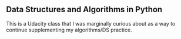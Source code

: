 ## Data Structures and Algorithms in Python
This is a Udacity class that I was marginally curious about as a way to continue supplementing my algorithms/DS practice. 